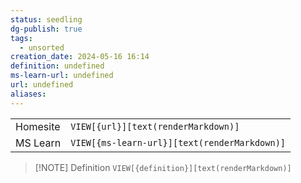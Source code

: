 ```yaml
---
status: seedling
dg-publish: true
tags:
  - unsorted
creation_date: 2024-05-16 16:14
definition: undefined
ms-learn-url: undefined
url: undefined
aliases:
---
```


|          |                                              |
| -------- | -------------------------------------------- |
| Homesite | `VIEW[{url}][text(renderMarkdown)]`          |
| MS Learn | `VIEW[{ms-learn-url}][text(renderMarkdown)]` |

> [!NOTE] Definition
> `VIEW[{definition}][text(renderMarkdown)]`


